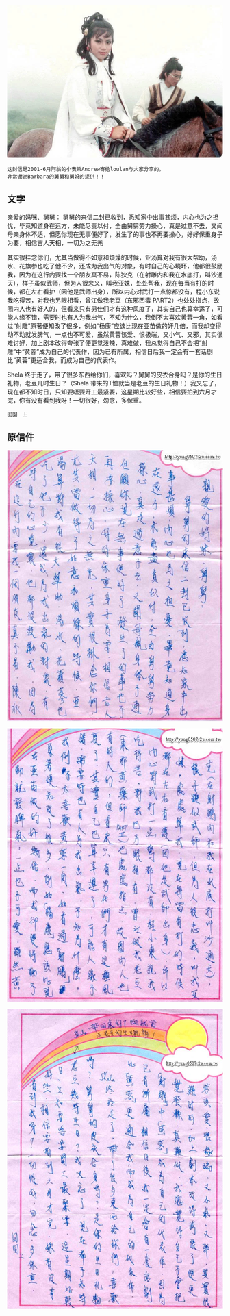   <center>

![翁美玲](../../img/letter/18.webp)

 </center>

    这封信是2001-6月阿翁的小表弟Andrew寄给loulan与大家分享的。
    非常谢谢Barbara的舅舅和舅妈的提供！！

## 文字

亲爱的妈咪、舅舅：
舅舅的来信二封已收到，悉知家中出事甚烦，内心也为之担忧，毕竟知道身在远方，未能尽责以付，全由舅舅劳力操心，真是过意不去，又闻母亲身体不适，但愿你现在无事便好了，发生了的事也不再要操心，好好保重身子为要，相信吉人天相，一切为之无羌

其实很挂念你们，尤其当做得不如意和烦燥的时候，亚汤算对我有很大帮助，汤水、花旗参也吃了他不少，还成为我出气的对象，有时自己的心境坏，他都很鼓励我，因为在这行内要找一个朋友真不易，陈狄克（在射雕内和我在水底打，叫沙通天），样子虽似武师，但为人很忠义，叫我亚妹，处处帮我，现在每当有打的时候，都在左右看护（因他是武师出身），所以内心对武打一点惊都没有，程小东说我吃得苦，对我也另眼相看，曾江做我老豆（东邪西毒 PART2）也处处指点，故圈内人也有好人的，但看来只有男仕们才有这种风度了，其实自己也算幸运了，可能人缘不错，需要时也有人为我出气，不知为什么，我倒不太喜欢黄蓉一角，如看过“射雕”原著便知改了很多，例如“杨康”应该比现在亚苗做的奸几倍，而我却变得动不动就发脾气，一点也不可爱，虽然黄蓉该爱、恨极端，又小气、又邪，其实很难讨好，加上剧本改得夸张了便更觉泼辣，真难做，我总觉得自己不会把“射雕”中“黄蓉”成为自己的代表作，因为已有所属，相信日后我一定会有一套话剧比“黄蓉”更适合我，而成为自己的代表作。

Shela 终于走了，带了很多东西给你们，喜欢吗？舅舅的皮衣合身吗？是你的生日礼物，老豆几时生日？（Shela 带来的T恤就当是老豆的生日礼物！）我又忘了，现在都不知时日，只知要唔要开工最紧要，这星期比较好些，相信要拍到六月才完，你有没有看到我呀！一切很好，勿念，多保重。

    囡囡　上

## 原信件

 <center>

![翁美玲](../../img/letter/18_1.jpg)

![翁美玲](../../img/letter/18_2.jpg)

![翁美玲](../../img/letter/18_3.jpg)

 </center>